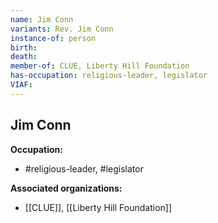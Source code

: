 ```yaml
---
name: Jim Conn
variants: Rev. Jim Conn
instance-of: person
birth: 
death: 
member-of: CLUE, Liberty Hill Foundation
has-occupation: religious-leader, legislator
VIAF: 
---
```

## Jim Conn

**Occupation:** 
- #religious-leader, #legislator

**Associated organizations:** 
- [[CLUE]], [[Liberty Hill Foundation]]